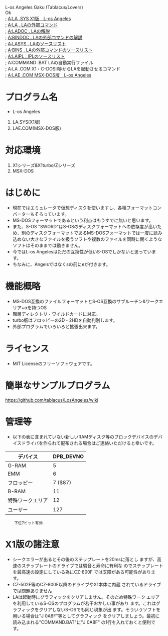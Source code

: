    L-os Angeles Gaku (Tablacus/Lovers)  
   Ok  
   ;         [A:LA      .SYS	X1版　L-os Angeles](https://github.com/tablacus/LosAngeles/releases)  
   ;         [A:LA      .   	LAの外部コマンド](https://github.com/tablacus/LosAngeles/tree/main/LA)  
   ;         [A:LADOC   .   	LAの解説](https://github.com/tablacus/LosAngeles/tree/main/LADOC)  
   ;         [A:BINDOC  .   	LAの外部コマンドの解説](https://github.com/tablacus/LosAngeles/tree/main/BINDOC)  
   ;         [A:LASYS   .   	LAのソースリスト](https://github.com/tablacus/LosAngeles/tree/main/LASYS)  
   ;         [A:BINS    .   	LAの外部コマンドのソースリスト](https://github.com/tablacus/LosAngeles/tree/main/BINS)  
   ;         [A:LAIPL   .   	IPLのソースリスト](https://github.com/tablacus/LosAngeles/tree/main/LAIPL)  
   ;         A:COMMAND .BAT	LAの自動実行ファイル  
   ;         A:LA      .COM	X1・C-DOSII等からLAを起動させるコマンド  
   ;         [A:LAE     .COM	MSX-DOS版　L-os Angeles](https://github.com/tablacus/LosAngeles/releases)  

# プログラム名	

- L-os Angeles
1. LA.SYS(X1版)
2. LAE.COM(MSX-DOS版)


# 対応環境

1. X1シリーズ&X1turbo/Zシリーズ
2. MSX-DOS


# はじめに

- 現在ではエミュレータで仮想ディスクを使いますし、各種フォーマットコンバーターもそろっています。
- MS-DOSフォーマットであるという利点はもうすでに無いと思います。
- また、S-OS "SWORD"はS-OSのディスクフォーマットへの依存度が高いため、別のディスクフォーマットであるMS-DOSフォーマットでは一度に読み込めない大きなファイルを扱うソフトや複数のファイルを同時に開くようなソフトはそのままでは動きません。
- 今ではL-os Angelesはただの互換性が低いS-OSでしかないと思っています。
- ちなみに、Angelsではなくsの前にeが付きます。


# 機能概略

- MS-DOS互換のファイルフォーマットとS-OS互換のサブルーチン&ワークエリア+αを持つOS
- 階層ディレクトリ・ワイルドカードに対応。
- turbo版はフロッピーの2D・2HDを自動判別します。
- 外部プログラムでいろいろと拡張出来ます。


# ライセンス

- MIT Licenseのフリーソフトウェアです。
		
# 簡単なサンプルプログラム

https://github.com/tablacus/LosAngeles/wiki


# 管理等

- 以下の表に含まれていない新しいRAMディスク等のブロックデバイスのデバイスドライバを作られて配布される場合はご連絡いただけると幸いです。

| デバイス | DPB_DEVNO |
| ---- | ---- |
|G-RAM | 5 |
|EMM | 6 |
|フロッピー	| 7	($87)|
|B-RAM | 11 |
|特殊ワークエリア | 12 |
|ユーザー | 127 |
		下位7ビット有効



# X1版の諸注意

- シークエラーが出るとその後のステップレートを20msに落とし
ますが、高速のステップレートのドライブでは騒音と寿命に有利な
のでステップレートを最高速の設定にしている為にCZ-800F
では支障がある可能性があります。
- CZ-502F等のCZ-800F以降のドライブやX1本体に内蔵
されているドライブでは問題ありません
- LAは起動時にグラフィックをクリアしません。そのため特殊ワーク
エリアを利用しているS-OSのプログラムが若干おかしい事があり
ます。これはグラフィックをクリアしないS-OSでも同じ現象が出
ます。そういうソフトを用いる場合は"J 0A8F"等としてグラフィック
をクリアしましょう。最初に読み込まれる"COMMAND.BAT"に"J 0A8F"
の1行を入れておくと便利です。

